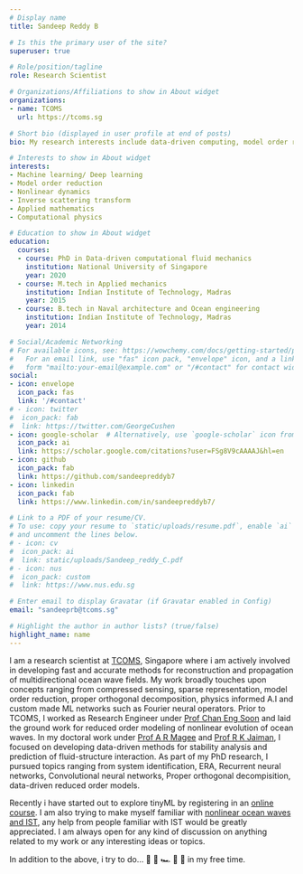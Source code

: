 ```yaml
---
# Display name
title: Sandeep Reddy B

# Is this the primary user of the site?
superuser: true

# Role/position/tagline
role: Research Scientist

# Organizations/Affiliations to show in About widget
organizations:
- name: TCOMS
  url: https://tcoms.sg

# Short bio (displayed in user profile at end of posts)
bio: My research interests include data-driven computing, model order reduction, physics informed A.I and nonlinear systems.

# Interests to show in About widget
interests:
- Machine learning/ Deep learning
- Model order reduction
- Nonlinear dynamics
- Inverse scattering transform
- Applied mathematics
- Computational physics

# Education to show in About widget
education:
  courses:
  - course: PhD in Data-driven computational fluid mechanics
    institution: National University of Singapore
    year: 2020
  - course: M.tech in Applied mechanics
    institution: Indian Institute of Technology, Madras 
    year: 2015
  - course: B.tech in Naval architecture and Ocean engineering
    institution: Indian Institute of Technology, Madras 
    year: 2014

# Social/Academic Networking
# For available icons, see: https://wowchemy.com/docs/getting-started/page-builder/#icons
#   For an email link, use "fas" icon pack, "envelope" icon, and a link in the
#   form "mailto:your-email@example.com" or "/#contact" for contact widget.
social:
- icon: envelope
  icon_pack: fas
  link: '/#contact'
# - icon: twitter
#  icon_pack: fab
#  link: https://twitter.com/GeorgeCushen
- icon: google-scholar  # Alternatively, use `google-scholar` icon from `ai` icon pack
  icon_pack: ai
  link: https://scholar.google.com/citations?user=FSg8V9cAAAAJ&hl=en
- icon: github
  icon_pack: fab
  link: https://github.com/sandeepreddyb7
- icon: linkedin
  icon_pack: fab
  link: https://www.linkedin.com/in/sandeepreddyb7/

# Link to a PDF of your resume/CV.
# To use: copy your resume to `static/uploads/resume.pdf`, enable `ai` icons in `params.toml`, 
# and uncomment the lines below.
# - icon: cv
#  icon_pack: ai
#  link: static/uploads/Sandeep_reddy_C.pdf
# - icon: nus
#  icon_pack: custom
#  link: https://www.nus.edu.sg

# Enter email to display Gravatar (if Gravatar enabled in Config)
email: "sandeeprb@tcoms.sg"

# Highlight the author in author lists? (true/false)
highlight_name: name
---
```

I am a research scientist at [TCOMS](https://www.tcoms.sg), Singapore where i am actively involved in developing fast and accurate methods for reconstruction and propagation of multidirectional ocean wave fields. My work broadly touches upon concepts ranging from compressed sensing, sparse representation, model order reduction, proper orthogonal decomposition, physics informed A.I and custom made ML networks such as Fourier neural
operators. Prior to TCOMS, I worked as Research Engineer under [Prof Chan Eng Soon](https://www.eng.nus.edu.sg/cee/staff/chan-eng-soon/) and laid the ground work for reduced order modeling of nonlinear evolution of ocean waves. In my doctoral work under [Prof A R Magee](https://www.eng.nus.edu.sg/cee/staff/magee-allan-ross/) and [Prof R K Jaiman](https://mech.ubc.ca/rajeev-jaiman/), I focused on developing data-driven methods for stability analysis and prediction of fluid-structure interaction. As part of my PhD research, I pursued topics ranging from system identification, ERA, Recurrent neural networks, Convolutional neural networks, Proper orthogonal decompisition, data-driven reduced order models. 

Recently i have started out to explore tinyML by registering in an [online course](https://www.edx.org/professional-certificate/harvardx-tiny-machine-learning). I am also trying to make myself familiar with [nonlinear ocean waves and IST](https://www.elsevier.com/books/nonlinear-ocean-waves-and-the-inverse-scattering-transform/osborne/978-0-12-528629-9), any help from people familiar with IST would be greatly appreciated. I am always open for any kind of discussion on anything related to my work or any interesting ideas or topics. 

In addition to the above, i try to do... 🏃 🥋 🏎️ 🏏 🎦 in my free time.
